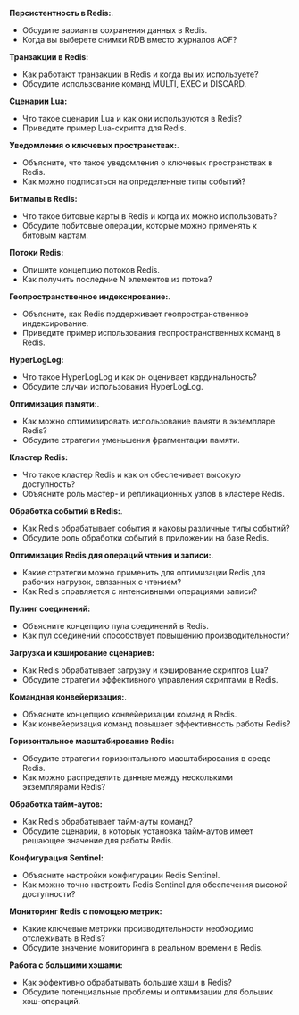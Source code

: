 **Персистентность в Redis:**.
- Обсудите варианты сохранения данных в Redis.
- Когда вы выберете снимки RDB вместо журналов AOF?

**Транзакции в Redis:**
- Как работают транзакции в Redis и когда вы их используете?
- Обсудите использование команд MULTI, EXEC и DISCARD.

**Сценарии Lua:**
- Что такое сценарии Lua и как они используются в Redis?
- Приведите пример Lua-скрипта для Redis.

**Уведомления о ключевых пространствах:**.
- Объясните, что такое уведомления о ключевых пространствах в Redis.
- Как можно подписаться на определенные типы событий?

**Битмапы в Redis:**
- Что такое битовые карты в Redis и когда их можно использовать?
- Обсудите побитовые операции, которые можно применять к битовым картам.

**Потоки Redis:**
- Опишите концепцию потоков Redis.
- Как получить последние N элементов из потока?

**Геопространственное индексирование:**.
- Объясните, как Redis поддерживает геопространственное индексирование.
- Приведите пример использования геопространственных команд в Redis.

**HyperLogLog:**
- Что такое HyperLogLog и как он оценивает кардинальность?
- Обсудите случаи использования HyperLogLog.

**Оптимизация памяти:**.
- Как можно оптимизировать использование памяти в экземпляре Redis?
- Обсудите стратегии уменьшения фрагментации памяти.

**Кластер Redis:**
- Что такое кластер Redis и как он обеспечивает высокую доступность?
- Объясните роль мастер- и репликационных узлов в кластере Redis.

**Обработка событий в Redis:**.
- Как Redis обрабатывает события и каковы различные типы событий?
- Обсудите роль обработки событий в приложении на базе Redis.

**Оптимизация Redis для операций чтения и записи:**.
- Какие стратегии можно применить для оптимизации Redis для рабочих нагрузок, связанных с чтением?
- Как Redis справляется с интенсивными операциями записи?

**Пулинг соединений:**
- Объясните концепцию пула соединений в Redis.
- Как пул соединений способствует повышению производительности?

**Загрузка и кэширование сценариев:**
- Как Redis обрабатывает загрузку и кэширование скриптов Lua?
- Обсудите стратегии эффективного управления скриптами в Redis.

**Командная конвейеризация:**.
- Объясните концепцию конвейеризации команд в Redis.
- Как конвейеризация команд повышает эффективность работы Redis?

**Горизонтальное масштабирование Redis:**
- Обсудите стратегии горизонтального масштабирования в среде Redis.
- Как можно распределить данные между несколькими экземплярами Redis?

**Обработка тайм-аутов:**
- Как Redis обрабатывает тайм-ауты команд?
- Обсудите сценарии, в которых установка тайм-аутов имеет решающее значение для работы Redis.

**Конфигурация Sentinel:**
- Объясните настройки конфигурации Redis Sentinel.
- Как можно точно настроить Redis Sentinel для обеспечения высокой доступности?

**Мониторинг Redis с помощью метрик:**
- Какие ключевые метрики производительности необходимо отслеживать в Redis?
- Обсудите значение мониторинга в реальном времени в Redis.

**Работа с большими хэшами:**
- Как эффективно обрабатывать большие хэши в Redis?
- Обсудите потенциальные проблемы и оптимизации для больших хэш-операций.
